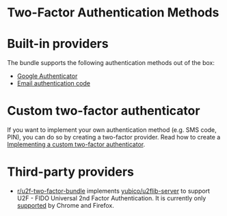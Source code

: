 Two-Factor Authentication Methods
=================================

# Built-in providers 
The bundle supports the following authentication methods out of the box:

  - [Google Authenticator](google.md)
  - [Email authentication code](email.md)

# Custom two-factor authenticator
 
If you want to implement your own authentication method (e.g. SMS code, PIN), you can do so by creating a two-factor
provider. Read how to create a [Implementing a custom two-factor authenticator](custom.md).

# Third-party providers

* [r/u2f-two-factor-bundle](https://github.com/darookee/u2f-two-factor-bundle) implements
 [yubico/u2flib-server](https://github.com/Yubico/php-u2flib-server) to support U2F - FIDO Universal 2nd Factor 
 Authentication. It is currently only [supported](https://caniuse.com/#search=u2f) by Chrome and Firefox.
